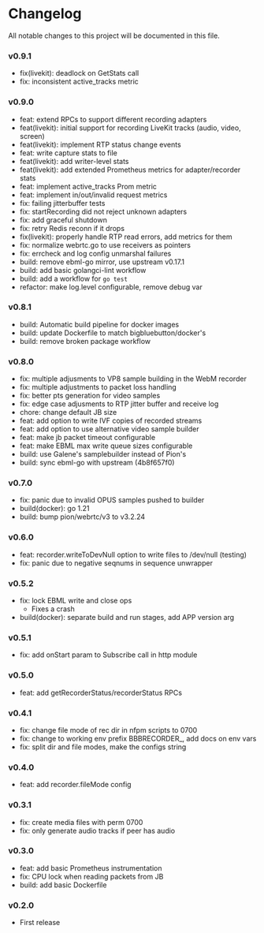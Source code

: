# Changelog

All notable changes to this project will be documented in this file.

### v0.9.1

* fix(livekit): deadlock on GetStats call
* fix: inconsistent active_tracks metric

### v0.9.0

* feat: extend RPCs to support different recording adapters
* feat(livekit): initial support for recording LiveKit tracks (audio, video, screen)
* feat(livekit): implement RTP status change events
* feat: write capture stats to file
* feat(livekit): add writer-level stats
* feat(livekit): add extended Prometheus metrics for adapter/recorder stats
* feat: implement active_tracks Prom metric
* feat: implement in/out/invalid request metrics
* fix: failing jitterbuffer tests
* fix: startRecording did not reject unknown adapters
* fix: add graceful shutdown
* fix: retry Redis reconn if it drops
* fix(livekit): properly handle RTP read errors, add metrics for them
* fix: normalize webrtc.go to use receivers as pointers
* fix: errcheck and log config unmarshal failures
* build: remove ebml-go mirror, use upstream v0.17.1
* build: add basic golangci-lint workflow
* build: add a workflow for `go test`
* refactor: make log.level configurable, remove debug var

### v0.8.1

* build: Automatic build pipeline for docker images
* build: update Dockerfile to match bigbluebutton/docker's
* build: remove broken package workflow

### v0.8.0

* fix: multiple adjusments to VP8 sample building in the WebM recorder
* fix: multiple adjustments to packet loss handling
* fix: better pts generation for video samples
* fix: edge case adjusments to RTP jitter buffer and receive log
* chore: change default JB size
* feat: add option to write IVF copies of recorded streams
* feat: add option to use alternative video sample builder
* feat: make jb packet timeout configurable
* feat: make EBML max write queue sizes configurable
* build: use Galene's samplebuilder instead of Pion's
* build: sync ebml-go with upstream (4b8f657f0)

### v0.7.0

* fix: panic due to invalid OPUS samples pushed to builder
* build(docker): go 1.21
* build: bump pion/webrtc/v3 to v3.2.24

### v0.6.0

* feat: recorder.writeToDevNull option to write files to /dev/null (testing)
* fix: panic due to negative seqnums in sequence unwrapper

### v0.5.2

* fix: lock EBML write and close ops
  - Fixes a crash
* build(docker): separate build and run stages, add APP version arg

### v0.5.1

* fix: add onStart param to Subscribe call in http module

### v0.5.0

* feat: add getRecorderStatus/recorderStatus RPCs

### v0.4.1

* fix: change file mode of rec dir in nfpm scripts to 0700
* fix: change to working env prefix BBBRECORDER_, add docs on env vars
* fix: split dir and file modes, make the configs string

### v0.4.0

* feat: add recorder.fileMode config

### v0.3.1

* fix: create media files with perm 0700
* fix: only generate audio tracks if peer has audio

### v0.3.0

* feat: add basic Prometheus instrumentation
* fix: CPU lock when reading packets from JB
* build: add basic Dockerfile

### v0.2.0

* First release
